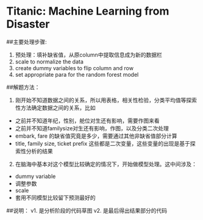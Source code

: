 # Titanic: Machine Learning from Disaster

##主要处理步骤:
1. 预处理：填补缺省值，从原column中提取信息成为新的数据栏
2. scale to normalize the data
4. create dummy variables to flip column and row
5. set appropriate para for the random forest model 

##解题方法：
1. 刚开始不知道数据之间的关系，所以用表格，相关性检验，分类平均值等探索性方法确定数据之间的关系，比如
-  之前并不知道年纪，性别，舱位对生还有影响，需要作图来看
-  之前并不知道familysize对生还有影响，作图，以及分类二次处理
-  embark, fare 的缺省值究竟是多少，需要通过其他非缺省值部分计算
-  title, family size, ticket prefix 这些都是二次变量，这些变量的出现是基于探索性分析的结果

2. 在脑海中基本对这个模型比较确定的情况下，开始做模型处理。这中间涉及：
-  dummy variable
-  调整参数
-  scale
-  套用不同模型比较留下预测最好的

##说明：
v1. 是分析阶段的代码草图
v2. 是最后得出结果部分的代码